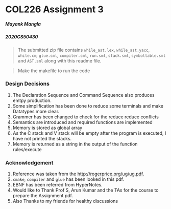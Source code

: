 # COL226 Assignment 3 
##### Mayank Mangla
##### 2020CS50430
> The submitted zip file contains `while_ast.lex`, `while_ast.yacc`, `while.cm`, `glue.sml`, `compiler.sml`, `run.sml`, `stack.sml`, `symboltable.sml` and `AST.sml` along with this readme file.



> Make the makefile to run the code


### Design Decisions
1. The Declaration Sequence and Command Sequence also produces emtpy production.
2. Some simplification has been done to reduce some terminals and make Datatypes more clear.
3. Grammer has been changed to check for the reduce reduce conflicts
4. Semantics are introduced and required functions are implemented
5. Memory is stored as global array
6. As the C stack and V stack will be empty after the program is executed, I have not printed the stacks. 
7. Memory is returned as a string in the output of the function rules/execute

### Acknowledgement
1. Reference was taken from the http://rogerprice.org/ug/ug.pdf.
2. `cmake`, `compiler` and `glue` has been looked in this pdf.
3. EBNF has been referred from HyperNotes.
4. Would like to Thank Prof S, Arun Kumar and the TAs for the course to prepare the Assignment pdf.
5. Also Thanks to my friends for healthy discussions